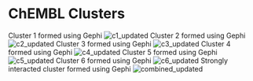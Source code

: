 # ChEMBL Clusters
Cluster 1 formed using Gephi
![c1_updated](https://user-images.githubusercontent.com/53253468/154000580-4d0c79bc-2cc3-4dbd-9187-c9fbc32e5187.png)
Cluster 2 formed using Gephi
![c2_updated](https://user-images.githubusercontent.com/53253468/154001009-1c0ace10-021f-4332-b24a-a16e8de1939d.png)
Cluster 3 formed using Gephi
![c3_updated](https://user-images.githubusercontent.com/53253468/154001200-dd3e2ca4-04d0-4eee-a170-49d919a4bf72.png)
Cluster 4 formed using Gephi
![c4_updated](https://user-images.githubusercontent.com/53253468/154001395-2669dae5-096e-460c-a6df-a514dd15fc7d.png)
Cluster 5 formed using Gephi
![c5_updated](https://user-images.githubusercontent.com/53253468/154001527-e324d987-b022-4618-9bd8-fcdf55137669.png)
Cluster 6 formed using Gephi
![c6_updated](https://user-images.githubusercontent.com/53253468/154001784-3d3958e6-11a8-4f11-9144-21b0bba0ec7c.png)
Strongly interacted cluster formed using Gephi
![combined_updated](https://user-images.githubusercontent.com/53253468/154001933-b212c65d-5c82-4cc1-a0b0-a9187ebf8688.png)


